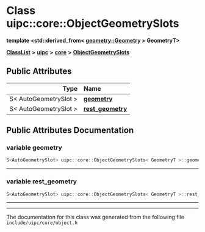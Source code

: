 

# Class uipc::core::ObjectGeometrySlots

**template &lt;std::derived\_from&lt; [**geometry::Geometry**](classuipc_1_1geometry_1_1_geometry.md) &gt; GeometryT&gt;**



[**ClassList**](annotated.md) **>** [**uipc**](namespaceuipc.md) **>** [**core**](namespaceuipc_1_1core.md) **>** [**ObjectGeometrySlots**](classuipc_1_1core_1_1_object_geometry_slots.md)


























## Public Attributes

| Type | Name |
| ---: | :--- |
|  S&lt; AutoGeometrySlot &gt; | [**geometry**](#variable-geometry)  <br> |
|  S&lt; AutoGeometrySlot &gt; | [**rest\_geometry**](#variable-rest_geometry)  <br> |












































## Public Attributes Documentation




### variable geometry 

```C++
S<AutoGeometrySlot> uipc::core::ObjectGeometrySlots< GeometryT >::geometry;
```




<hr>



### variable rest\_geometry 

```C++
S<AutoGeometrySlot> uipc::core::ObjectGeometrySlots< GeometryT >::rest_geometry;
```




<hr>

------------------------------
The documentation for this class was generated from the following file `include/uipc/core/object.h`

